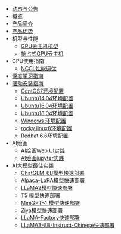 
* [动态与公告](gpu/document_detail)
* [概览](/gpu/README)
* [产品简介](/gpu/introduction)
* [产品优势](/gpu/advantage)
* 机型与性能
  * [GPU云主机机型](/gpu/type)
  * [抢占式GPU云主机](/gpu/Spotinstance_gpu)
* GPU使用指南
    * [NCCL性能调优](/gpu/user_guide/nccl_performance_tuning)
* [深度学习指南](/gpu/practice)
* [驱动安装指南](/gpu/operation/index)
    * [CentOS7环境配置](/gpu/operation/centos7_cuda)
    * [Ubuntu14.04环境配置](/gpu/operation/ubuntu14_cuda)
    * [Ubuntu16.04环境配置](/gpu/operation/ubuntu16_cuda)
    * [Ubuntu18.04环境配置](/gpu/operation/ubuntu18_cuda)
    * [Windows 环境配置](/gpu/operation/Windows_cuda)
    * [rocky linux8环境配置](/gpu/operation/RockyLinux8_cuda)
    * [Redhat 6.6环境配置](/gpu/operation/redhat6.6_cuda)
*  AI绘画
    * [AI绘画Web UI实践](/gpu/practice/stable_diffusion_webui)
    * [AI绘画jupyter实践](/gpu/practice/stable_diffusion)
*  AI大模型最佳实践
    * [ChatGLM-6B模型快速部署](/gpu/practice/ChatGLM) 
    * [Alpaca-LoRA模型快速部署](/gpu/practice/Alpaca-LoRA)
    * [LLaMA2模型快速部署](/gpu/practice/LLaMA2)
    * [T5 模型快速部署](/gpu/practice/T5) 
    * [MiniGPT-4 模型快速部署](/gpu/practice/MiniGPT4)
    * [Ziya模型快速部署](/gpu/practice/Ziya)
    * [LLaMA-Factory快速部署](/gpu/practice/LLaMA-Factory)
    * [LLaMA3-8B-Instruct-Chinese快速部署](/gpu/practice/Llama3-8B-Instruct-Chinese)
